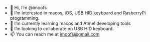 - 👋 Hi, I’m @imoofs
- 👀 I’m interested in macos, iOS, USB HID keyboard and RasberryPi programming.
- 🌱 I’m currently learning macos and Atmel developing tools 
- 💞️ I’m looking to collaborate on USB HID keyboard.
- 📫 You can reach me at imoofs@gmail.com 

<!---
imoofs/imoofs is a ✨ special ✨ repository because its `README.md` (this file) appears on your GitHub profile.
You can click the Preview link to take a look at your changes.
--->
